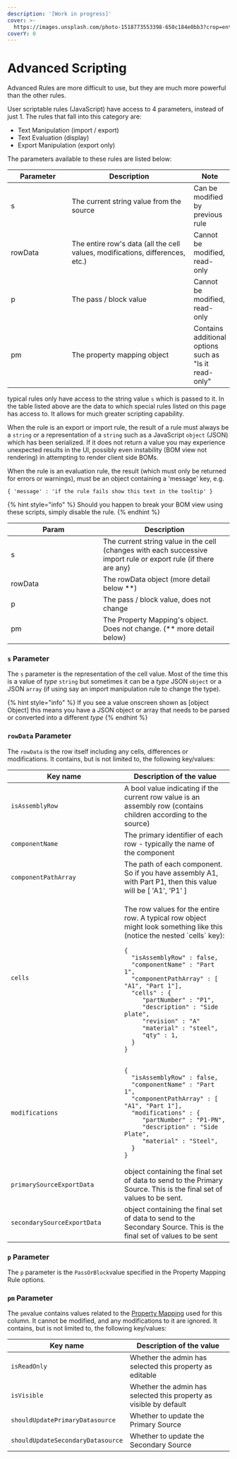 ```yaml
---
description: '[Work in progress]'
cover: >-
  https://images.unsplash.com/photo-1518773553398-650c184e0bb3?crop=entropy&cs=srgb&fm=jpg&ixid=M3wxOTcwMjR8MHwxfHNlYXJjaHwyfHxjb2RlfGVufDB8fHx8MTczNTgxODA2MHww&ixlib=rb-4.0.3&q=85
coverY: 0
---
```


# Advanced Scripting

Advanced Rules are more difficult to use, but they are much more powerful than the other rules.

User scriptable rules (JavaScript) have access to 4 parameters, instead of just 1. The rules that fall into this category are:

* Text Manipulation (import / export)
* Text Evaluation (display)
* Export Manipulation (export only)

The parameters available to these rules are listed below:

<table><thead><tr><th width="139">Parameter</th><th width="325">Description</th><th>Note</th></tr></thead><tbody><tr><td>s</td><td>The current string value from the source</td><td>Can be modified by previous rule</td></tr><tr><td>rowData</td><td>The entire row's data (all the cell values, modifications, differences, etc.)</td><td>Cannot be modified, read-only</td></tr><tr><td>p</td><td>The pass / block value</td><td>Cannot be modified, read-only</td></tr><tr><td>pm</td><td>The property mapping object</td><td>Contains additional options such as "Is it read-only"</td></tr></tbody></table>

typical rules only have access to the string value `s` which is passed to it. In the table listed above are the data to which special rules listed on this page has access to. It allows for much greater scripting capability.&#x20;

When the rule is an export or import rule, the result of a rule must always be a `string` or a representation of a `string` such as a JavaScript `object` (JSON) which has been serialized. If it does not return a value you may experience unexpected results in the UI, possibly even instability (BOM view not rendering) in attempting to render client side BOMs.



When the rule is an evaluation rule, the result (which must only be returned for errors or warnings), must be an object containing a 'message' key, e.g.

```
{ 'message' : 'if the rule fails show this text in the tooltip' }
```

{% hint style="info" %}
Should you happen to break your BOM view using these scripts, simply disable the rule.&#x20;
{% endhint %}



<table><thead><tr><th width="193">Param</th><th>Description</th></tr></thead><tbody><tr><td>s</td><td>The current string value in the cell (changes with each successive import rule or export rule (if there are any)</td></tr><tr><td>rowData</td><td>The rowData object (more detail below **)</td></tr><tr><td>p</td><td>The pass / block value, does not change</td></tr><tr><td>pm</td><td>The Property Mapping's object. Does not change. (** more detail below)</td></tr></tbody></table>

### `s` Parameter

The `s` parameter is the representation of the cell value. Most of the time this is a value of _type_ `string`  but sometimes it can be a _type_ JSON `object` or a JSON `array` (if using say an import manipulation rule to change the type).

{% hint style="info" %}
If you see a value onscreen shown as \[object Object] this means you have a JSON object or array that needs to be parsed or converted into a different _type_
{% endhint %}



### `rowData` Parameter

&#x20;The `rowData` is the row itself including any cells, differences or modifications. It contains, but is not limited to, the following key/values:

<table><thead><tr><th width="241">Key name</th><th>Description of the value</th></tr></thead><tbody><tr><td><code>isAssemblyRow</code></td><td>A bool value indicating if the current row value is an assembly row (contains children according to the source)</td></tr><tr><td><code>componentName</code></td><td>The primary identifier of each row - typically the name of the component</td></tr><tr><td><code>componentPathArray</code></td><td>The path of each component. So if you have assembly A1, with Part P1, then this value will be [ 'A1', 'P1' ]</td></tr><tr><td><code>cells</code></td><td><p>The row values for the entire row. A typical row object might look something like this (notice the nested `cells` key):</p><pre class="language-json"><code class="lang-json">{
  "isAssemblyRow" : false,
  "componentName" : "Part 1",
  "componentPathArray" : [ "A1", "Part 1"],
  "cells" : {
     "partNumber" : "P1",
     "description" : "Side plate",
     "revision" : "A"
     "material" : "steel",
     "qty" : 1,
  }
} 
</code></pre></td></tr><tr><td><code>modifications</code></td><td><pre class="language-javascript"><code class="lang-javascript">{
  "isAssemblyRow" : false,
  "componentName" : "Part 1",
  "componentPathArray" : [ "A1", "Part 1"],
  "modifications" : {
     "partNumber" : "P1-PN",
     "description" : "Side Plate",
     "material" : "Steel",
  }
} 
</code></pre></td></tr><tr><td><code>primarySourceExportData</code></td><td>object containing the final set of data to send to the Primary Source. This is the final set of values to be sent.</td></tr><tr><td><code>secondarySourceExportData</code></td><td>object containing the final set of data to send to the Secondary Source. This is the final set of values to be sent</td></tr></tbody></table>

### `p` Parameter

The `p`  parameter is the `PassOrBlock`value specified in the Property Mapping Rule options.

### `pm` Parameter

The `pm`value contains values related to the [Property Mapping](broken-reference) used for this column. It cannot be modified, and any modifications to it are ignored. It contains, but is not limited to, the following key/values:

| Key name                           | Description of the value                                           |
| ---------------------------------- | ------------------------------------------------------------------ |
| `isReadOnly`                       | Whether the admin has selected this property as editable           |
| `isVisible`                        | Whether the admin has selected this property as visible by default |
| `shouldUpdatePrimaryDatasource`    | Whether to update the Primary Source                               |
| `shouldUpdateSecondaryDatasource`  | Whether to update the Secondary Source                             |

